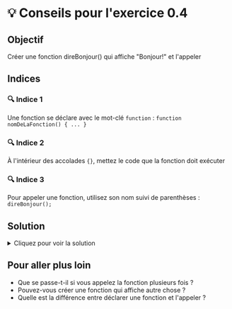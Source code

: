 # 💡 Conseils pour l'exercice 0.4

## Objectif
Créer une fonction direBonjour() qui affiche "Bonjour!" et l'appeler

## Indices

### 🔍 Indice 1
Une fonction se déclare avec le mot-clé `function` : `function nomDeLaFonction() { ... }`

### 🔍 Indice 2
À l'intérieur des accolades `{}`, mettez le code que la fonction doit exécuter

### 🔍 Indice 3
Pour appeler une fonction, utilisez son nom suivi de parenthèses : `direBonjour();`

## Solution
<details>
<summary>Cliquez pour voir la solution</summary>

```javascript
function direBonjour() {
    console.log("Bonjour!");
}

direBonjour();
```

</details>

## Pour aller plus loin
- Que se passe-t-il si vous appelez la fonction plusieurs fois ?
- Pouvez-vous créer une fonction qui affiche autre chose ?
- Quelle est la différence entre déclarer une fonction et l'appeler ?
